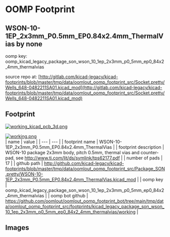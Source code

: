 # OOMP Footprint  
## WSON-10-1EP_2x3mm_P0.5mm_EP0.84x2.4mm_ThermalVias  by none  
  
oomp key: oomp_kicad_legacy_package_son_wson_10_1ep_2x3mm_p0_5mm_ep0_84x2_4mm_thermalvias  
  
source repo at: [http://gitlab.com/kicad-legacy/kicad-footprints/blob/master/tmp/data/oomlout_oomp_footprint_src/Socket.pretty/Wells_648-0482211SA01.kicad_mod](http://gitlab.com/kicad-legacy/kicad-footprints/blob/master/tmp/data/oomlout_oomp_footprint_src/Socket.pretty/Wells_648-0482211SA01.kicad_mod)  
## Footprint  
  
[![working_kicad_pcb_3d.png](working_kicad_pcb_3d_600.png)](working_kicad_pcb_3d.png)  
  
[![working.png](working_600.png)](working.png)  
| name | value | 
| --- | --- | 
| footprint name | WSON-10-1EP_2x3mm_P0.5mm_EP0.84x2.4mm_ThermalVias | 
| footprint description | WSON-10 package 2x3mm body, pitch 0.5mm, thermal vias and counter-pad, see http://www.ti.com/lit/ds/symlink/tps62177.pdf | 
| number of pads | 17 | 
| github path | http://github.com/kicad-legacy/kicad-footprints/blob/master/tmp/data/oomlout_oomp_footprint_src/Package_SON.pretty/WSON-10-1EP_2x3mm_P0.5mm_EP0.84x2.4mm_ThermalVias.kicad_mod | 
| oomp key | oomp_kicad_legacy_package_son_wson_10_1ep_2x3mm_p0_5mm_ep0_84x2_4mm_thermalvias | 
| oomp bot github | https://github.com/oomlout/oomlout_oomp_footprint_bot/tree/main/tmp/data/oomlout_oomp_footprint_src/footprints/kicad_legacy_package_son_wson_10_1ep_2x3mm_p0_5mm_ep0_84x2_4mm_thermalvias/working | 
## Images  
